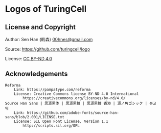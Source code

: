 # Logos of TuringCell

## License and Copyright

Author: Sen Han (韩森) <00hnes@gmail.com>

Source: https://github.com/turingcell/logo

License: [CC BY-ND 4.0](https://creativecommons.org/licenses/by-nd/4.0/)

## Acknowledgements

```    
Reforma
    Link: https://pampatype.com/reforma
    License: Creative Commons license BY-ND 4.0 International
        https://creativecommons.org/licenses/by-nd/4.0/
Source Han Sans | 思源黑体 | 思源黑體 | 思源黑體 香港 | 源ノ角ゴシック | 본고딕 
    Link: https://github.com/adobe-fonts/source-han-sans/blob/2.001/LICENSE.txt
    License: SIL Open Font License, Version 1.1 
        http://scripts.sil.org/OFL
```
